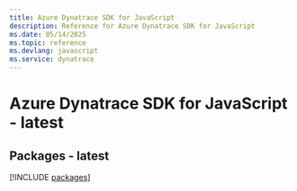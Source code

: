 ```yaml
---
title: Azure Dynatrace SDK for JavaScript
description: Reference for Azure Dynatrace SDK for JavaScript
ms.date: 05/14/2025
ms.topic: reference
ms.devlang: javascript
ms.service: dynatrace
---
```

# Azure Dynatrace SDK for JavaScript - latest
## Packages - latest
[!INCLUDE [packages](dynatrace-index.md)]